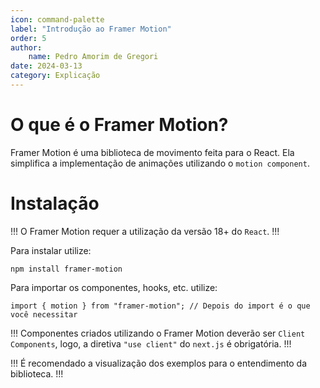 ```yaml
---
icon: command-palette
label: "Introdução ao Framer Motion"
order: 5
author:
    name: Pedro Amorim de Gregori
date: 2024-03-13
category: Explicação
---
```


# O que é o Framer Motion?

Framer Motion é uma biblioteca de movimento feita para o React. Ela simplifica a implementação de animações utilizando o `motion component`.

# Instalação

!!!
O Framer Motion requer a utilização da versão 18+ do `React`.
!!!

Para instalar utilize:

```
npm install framer-motion
```

Para importar os componentes, hooks, etc. utilize:

```tsx page.tsx
import { motion } from "framer-motion"; // Depois do import é o que você necessitar
```

!!!
Componentes criados utilizando o Framer Motion deverão ser `Client Components`, logo, a diretiva `"use client"` do `next.js` é obrigatória.
!!!

!!!
É recomendado a visualização dos exemplos para o entendimento da biblioteca.
!!!
